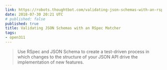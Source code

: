 ```yaml
---
link: https://robots.thoughtbot.com/validating-json-schemas-with-an-rspec-matcher
date: 2018-07-30 20:21 UTC
# published: false
published: true
title: Validating JSON Schemas with an RSpec Matcher
tags:
- open311
---
```


<blockquote>Use RSpec and JSON Schema to create a test-driven process in which changes to the structure of your JSON API drive the implementation of new features.</blockquote>
